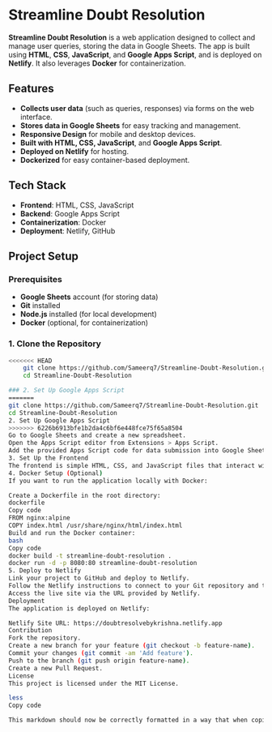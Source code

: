 # Streamline Doubt Resolution

**Streamline Doubt Resolution** is a web application designed to collect and manage user queries, storing the data in Google Sheets. The app is built using **HTML**, **CSS**, **JavaScript**, and **Google Apps Script**, and is deployed on **Netlify**. It also leverages **Docker** for containerization.

## Features

- **Collects user data** (such as queries, responses) via forms on the web interface.
- **Stores data in Google Sheets** for easy tracking and management.
- **Responsive Design** for mobile and desktop devices.
- **Built with HTML, CSS, JavaScript**, and **Google Apps Script**.
- **Deployed on Netlify** for hosting.
- **Dockerized** for easy container-based deployment.

## Tech Stack

- **Frontend**: HTML, CSS, JavaScript
- **Backend**: Google Apps Script
- **Containerization**: Docker
- **Deployment**: Netlify, GitHub

## Project Setup

### Prerequisites

- **Google Sheets** account (for storing data)
- **Git** installed
- **Node.js** installed (for local development)
- **Docker** (optional, for containerization)

### 1. Clone the Repository

```bash
<<<<<<< HEAD
    git clone https://github.com/Sameerq7/Streamline-Doubt-Resolution.git
    cd Streamline-Doubt-Resolution

### 2. Set Up Google Apps Script
=======
git clone https://github.com/Sameerq7/Streamline-Doubt-Resolution.git
cd Streamline-Doubt-Resolution
2. Set Up Google Apps Script
>>>>>>> 6226b6913bfe1b2da4c6bf6e448fce75f65a8504
Go to Google Sheets and create a new spreadsheet.
Open the Apps Script editor from Extensions > Apps Script.
Add the provided Apps Script code for data submission into Google Sheets.
3. Set Up the Frontend
The frontend is simple HTML, CSS, and JavaScript files that interact with Google Sheets through the Apps Script API.
4. Docker Setup (Optional)
If you want to run the application locally with Docker:

Create a Dockerfile in the root directory:
dockerfile
Copy code
FROM nginx:alpine
COPY index.html /usr/share/nginx/html/index.html
Build and run the Docker container:
bash
Copy code
docker build -t streamline-doubt-resolution .
docker run -d -p 8080:80 streamline-doubt-resolution
5. Deploy to Netlify
Link your project to GitHub and deploy to Netlify.
Follow the Netlify instructions to connect to your Git repository and trigger a deploy.
Access the live site via the URL provided by Netlify.
Deployment
The application is deployed on Netlify:

Netlify Site URL: https://doubtresolvebykrishna.netlify.app
Contribution
Fork the repository.
Create a new branch for your feature (git checkout -b feature-name).
Commit your changes (git commit -am 'Add feature').
Push to the branch (git push origin feature-name).
Create a new Pull Request.
License
This project is licensed under the MIT License.

less
Copy code

This markdown should now be correctly formatted in a way that when copied into a `README.md` file, it will work properly and render the markdown formatting.





